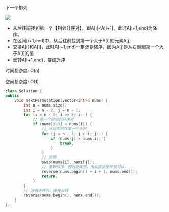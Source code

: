 下一个排列

![](https://pic.leetcode-cn.com/e56a66ed318d1761cd8c8f9d1521f82a30c71ecc84f551912b90d8fe254c8f3d-image.png)

- 从后往前找到第一个【相邻升序对】，即A[i]<A[i+1]。此时A[i+1,end)为降序。
- 在区间[i+1,end)中，从后往前找到第一个大于A[i]的元素A[j]
- 交换A[i]和A[j]，此时A[i+1,end)一定还是降序，因为A[j]是从右侧起第一个大于A[i]的值
- 反转A[i+1,end)，变成升序

时间复杂度: O(n)

空间复杂度: O(1)

```c++
class Solution {
public:
    void nextPermutation(vector<int>& nums) {
        int n = nums.size();
        int i = n - 2, j = n - 1;
        for (i = n - 2; i >= 0; i--) {
            // 第一个相邻的升序对
            if (nums[i+1] > nums[i]) {
                // 从后向前找第一个大的
                for (j = n - 1; j > i; j--) {
                    if (nums[j] > nums[i]) {
                        break;
                    }
                }
                // 交换
                swap(nums[i], nums[j]);
                // 重新排序，因为是降序，所以直接反转就可以
                reverse(nums.begin() + i + 1, nums.end());
                return;
            }
        }
        // 没有逆序对，直接反转
        reverse(nums.begin(), nums.end());
    }
};
```
